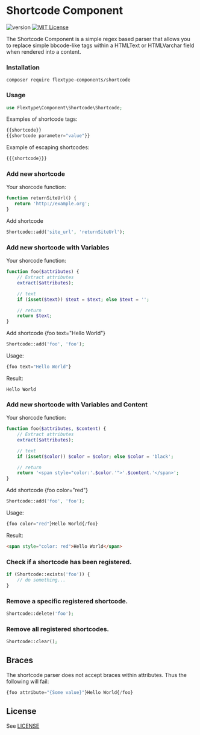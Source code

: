 # Shortcode Component
![version](https://img.shields.io/badge/version-1.1.0-brightgreen.svg?style=flat-square "Version")
[![MIT License](https://img.shields.io/badge/license-MIT-blue.svg?style=flat-square)](https://github.com/flextype-components/shortcode/blob/master/LICENSE)

The Shortcode Component is a simple regex based parser that allows you to replace simple bbcode-like tags within a HTMLText or HTMLVarchar field when rendered into a content.   


### Installation

```
composer require flextype-components/shortcode
```

### Usage

```php
use Flextype\Component\Shortcode\Shortcode;
```

Examples of shortcode tags:  

```php
{{shortcode}}
{{shortcode parameter="value"}}
```

Example of escaping shortcodes:  
```php
{{{shortcode}}}
```

### Add new shortcode

Your shorcode function:  
```php
function returnSiteUrl() {
   return 'http://example.org';
}
```

Add shortcode  
```php
Shortcode::add('site_url', 'returnSiteUrl');
```

### Add new shortcode with Variables
Your shorcode function:  
```php
function foo($attributes) {
    // Extract attributes
    extract($attributes);

    // text
    if (isset($text)) $text = $text; else $text = '';

    // return
    return $text;
}
```

Add shortcode {foo text="Hello World"}   
```php
Shortcode::add('foo', 'foo');
```
Usage:  
```php
{foo text="Hello World"}
```
Result:  
```
Hello World
```

### Add new shortcode with Variables and Content

Your shorcode function:  
```php
function foo($attributes, $content) {
    // Extract attributes
    extract($attributes);

    // text
    if (isset($color)) $color = $color; else $color = 'black';

    // return
    return '<span style="color:'.$color.'">'.$content.'</span>';
}
```

Add shortcode {foo color="red"}  
```php
Shortcode::add('foo', 'foo');
```

Usage:  
```php
{foo color="red"}Hello World{/foo}
```

Result:  
```html
<span style="color: red">Hello World</span>  
```

### Check if a shortcode has been registered.
```php
if (Shortcode::exists('foo')) {
    // do something...
}
```

### Remove a specific registered shortcode.
```php
Shortcode::delete('foo');
```

### Remove all registered shortcodes.
```php
Shortcode::clear();
```

## Braces
The shortcode parser does not accept braces within attributes. Thus the following will fail:   
```php
{foo attribute="{Some value}"}Hello World{/foo}
```

## License
See [LICENSE](https://github.com/flextype-components/shortcode/blob/master/LICENSE)
